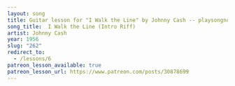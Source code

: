 ```yaml
---
layout: song
title: Guitar lesson for "I Walk the Line" by Johnny Cash -- playsongnotes.com
song_title:  I Walk the Line (Intro Riff)
artist: Johnny Cash
year: 1956
slug: "262"
redirect_to:
  - /lessons/6
patreon_lesson_available: true
patreon_lesson_url: https://www.patreon.com/posts/30878699
---
```

